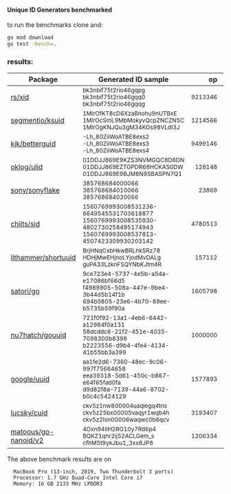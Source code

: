 #### Unique ID Generators benchmarked
to run the benchmarks clone and:

```bash
go mod download
go test -bench=.
```
### results:

| Package | Generated ID sample | op | ns/op | B/op | allocs/op |
|--------------------------------|-----------------------------------------|--------------:|-------:|---------:|------------:|
| [rs/xid](https://github.com/rs/xid) | <sub>bk3nbif75t2rio46gqpg<br>bk3nbif75t2rio46gqq0<br>bk3nbif75t2rio46gqqg</sub> | <sub>9213346</sub> | 123.9 | 24 | 1 |
| [segmentio/ksuid](https://github.com/segmentio/ksuid) | <sub>1MlrOfKT8cD6XzaBnohu9nUTBxE<br>1MlrOcSmL9MbMokyvQcpZNCZN5C<br>1MlrOgKNJQu3gM34KOs98VLdI3J</sub> | <sub>1214566</sub> | 981.3 | 32 | 1 |
| [kjk/betterguid](https://github.com/kjk/betterguid) | <sub>-Lh_80ZiiWoATBE8exs2<br>-Lh_80ZiiWoATBE8exs3<br>-Lh_80ZiiWoATBE8exs4</sub> | <sub>9499146</sub> | 126.2 | 24 | 1 |
| [oklog/ulid](https://github.com/oklog/ulid) | <sub>01DDJJ869E9KZS3NVMGQC8D6DN<br>01DDJJ869EZTGPDR68HCKAS0DW<br>01DDJJ869E9BJM8N9SBASPN7Q1</sub> | <sub>128148</sub> | 9215 | 5472 | 4 |
| [sony/sonyflake](https://github.com/sony/sonyflake) | <sub>385768684000066<br>385768684010066<br>385768684020066</sub> | <sub>23869</sub> | 50834 | 18024 | 217 |
| [chilts/sid](https://github.com/chilts/sid) | <sub>1560769993008531236-6649545531703618877<br>1560769993008535930-4802730258495174943<br>1560769993008537813-4507423309930203142</sub> | <sub>4780513</sub> | 250.1 | 98 | 3 |
| [lithammer/shortuuid](https://github.com/lithammer/shortuuid) | <sub>BrjHNqCxbHkwBRLhkSRz78<br>HDHjMwEHjnoLYjodMvDALg<br>guPA33LzknFSQYNbKJtm4R</sub> | <sub>157112</sub> | 6381 | 2873 | 135 |
| [satori/go](https://github.com/satori/go.uuid) | <sub>9ce723e4-5737-4e5b-a54a-e17086bf66d5<br>f4989905-508a-447e-9be4-3b44d5b14f1b<br>694b0805-23e6-4b70-89ee-b5735b59f90a</sub> | <sub>1605798</sub> | 747.6 | 64 | 2 |
| [nu7hatch/gouuid](https://github.com/nu7hatch/gouuid) | <sub>721f0f92-13a1-4eb6-6442-a12984f0a131<br>58dcddc6-21f2-451e-4035-7098300b8398<br>b2223556-d9b4-4fe4-4134-41b55bb3a399</sub> | <sub>1000000</sub> | 1118 | 184 | 7 |
| [google/uuid](https://github.com/google/uuid) | <sub>aa1fe2d6-7360-48ec-9c06-997f75664658<br>eea39318-5d61-450c-b867-e64f65fad0fa<br>d9d82f8a-7139-44a6-8702-b0c4c5424129</sub> | <sub>1577893</sub> | 759.0 | 64 | 2 |
| [lucsky/cuid](https://github.com/lucsky/cuid) | <sub>ckv5z1nw800004uaqlegq4tns<br>ckv5z25bx00005vaqyr1wqb4h<br>ckv5z2lsn00006waqwc0b6qcv</sub> | <sub>3193407</sub> | 398.3 | 55 | 4 |
| [matoous/go-nanoid/v2](https://github.com/matoous/go-nanoid/v2) | <sub>4Oxn94IiH2RO10y7Rd6p4<br>BQKZ1qhr2ij52ACLGem_s<br>cfhM5t9ykJbu1_3xx8JP8</sub> | <sub>1206334</sub> | 910.0 | 144 | 3 |

The above benchmark results are on

```
  MacBook Pro (13-inch, 2019, Two Thunderbolt 3 ports)
  Processor: 1.7 GHz Quad-Core Intel Core i7
  Memory: 16 GB 2133 MHz LPDDR3
```

